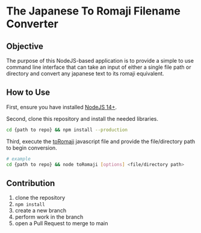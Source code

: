 # The Japanese To Romaji Filename Converter

## Objective

The purpose of this NodeJS-based application is to provide a simple to use command line interface that can take an input of either a single file path or directory and convert any japanese text to its romaji equivalent.

## How to Use

First, ensure you have installed [NodeJS 14+](https://nodejs.org/en/download/).

Second, clone this repository and install the needed libraries.

```bash
cd {path to repo} && npm install --production
```

Third, execute the [toRomaji](toRomaji.js) javascript file and provide the file/directory path to begin conversion.

```bash
# example
cd {path to repo} && node toRomaji [options] <file/directory path>
```

## Contribution

1. clone the repository
2. `npm install`
3. create a new branch
4. perform work in the branch
5. open a Pull Request to merge to main

